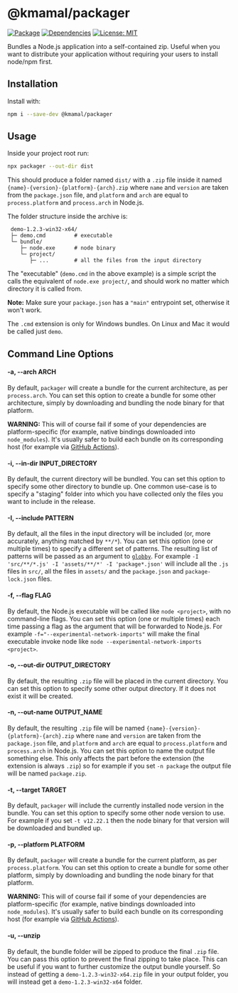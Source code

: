 # @kmamal/packager

[![Package](https://img.shields.io/npm/v/%2540kmamal%252Fpackager)](https://www.npmjs.com/package/@kmamal/packager)
[![Dependencies](https://img.shields.io/librariesio/release/npm/@kmamal/packager)](https://libraries.io/npm/@kmamal%2Fpackager)
[![License: MIT](https://img.shields.io/badge/License-MIT-yellow.svg)](https://opensource.org/licenses/MIT)

Bundles a Node.js application into a self-contained zip.
Useful when you want to distribute your application without requiring your users to install node/npm first.


## Installation

Install with:

```bash
npm i --save-dev @kmamal/packager
```


## Usage

Inside your project root run:

```bash
npx packager --out-dir dist
```

This should produce a folder named `dist/` with a `.zip` file inside it named `{name}-{version}-{platform}-{arch}.zip` where `name` and `version` are taken from the `package.json` file, and `platform` and `arch` are equal to `process.platform` and `process.arch` in Node.js.

The folder structure inside the archive is:

```
 demo-1.2.3-win32-x64/
 ├─ demo.cmd         # executable
 └─ bundle/
    ├─ node.exe      # node binary
    └─ project/
       ├─ ...        # all the files from the input directory
```

The "executable" (`demo.cmd` in the above example) is a simple script the calls the equivalent of `node.exe project/`, and should work no matter which directory it is called from.

**Note:** Make sure your `package.json` has a `"main"` entrypoint set, otherwise it won't work.

The `.cmd` extension is only for Windows bundles. On Linux and Mac it would be called just `demo`.


## Command Line Options

#### -a, --arch ARCH

By default, `packager` will create a bundle for the current architecture, as per `process.arch`.
You can set this option to create a bundle for some other architecture, simply by downloading and bundling the node binary for that platform.

**WARNING:** This will of course fail if some of your dependencies are platform-specific (for example, native bindings downloaded into `node_modules`).
It's usually safer to build each bundle on its corresponding host (for example via [GitHub Actions](https://docs.github.com/en/actions/reference/workflow-syntax-for-github-actions#example-running-with-more-than-one-operating-system)).

#### -i, --in-dir INPUT_DIRECTORY

By default, the current directory will be bundled.
You can set this option to specify some other directory to bundle up.
One common use-case is to specify a "staging" folder into which you have collected only the files you want to include in the release.

#### -I, --include PATTERN

By default, all the files in the input directory will be included (or, more accurately, anything matched by `**/*`).
You can set this option (one or multiple times) to specify a different set of patterns.
The resulting list of patterns will be passed as an argument to [`globby`](https://www.npmjs.com/package/globby).
For example `-I 'src/**/*.js' -I 'assets/**/*' -I 'package*.json'` will include all the `.js` files in `src/`, all the files in `assets/` and the `package.json` and `package-lock.json` files.

#### -f, --flag FLAG

By default, the Node.js executable will be called like `node <project>`, with no command-line flags.
You can set this option (one or multiple times) each time passing a flag as the argument that will be forwarded to Node.js.
For example `-f="--experimental-network-imports"` will make the final executable invoke node like `node --experimental-network-imports <project>`.

#### -o, --out-dir OUTPUT_DIRECTORY

By default, the resulting `.zip` file will be placed in the current directory. You can set this option to specify some other output directory. If it does not exist it will be created.

#### -n, --out-name OUTPUT_NAME

By default, the resulting `.zip` file will be named `{name}-{version}-{platform}-{arch}.zip` where `name` and `version` are taken from the `package.json` file, and `platform` and `arch` are equal to `process.platform` and `process.arch` in Node.js. You can set this option to name the output file something else. This only affects the part before the extension (the extension is always `.zip`) so for example if you set `-n package` the output file will be named `package.zip`.

#### -t, --target TARGET

By default, `packager` will include the currently installed node version in the bundle. You can set this option to specify some other node version to use. For example if you set `-t v12.22.1` then the node binary for that version will be downloaded and bundled up.

#### -p, --platform PLATFORM

By default, `packager` will create a bundle for the current platform, as per `process.platform`.
You can set this option to create a bundle for some other platform, simply by downloading and bundling the node binary for that platform.

**WARNING:** This will of course fail if some of your dependencies are platform-specific (for example, native bindings downloaded into `node_modules`).
It's usually safer to build each bundle on its corresponding host (for example via [GitHub Actions](https://docs.github.com/en/actions/reference/workflow-syntax-for-github-actions#example-running-with-more-than-one-operating-system)).

#### -u, --unzip

By default, the bundle folder will be zipped to produce the final `.zip` file.
You can pass this option to prevent the final zipping to take place.
This can be useful if you want to further customize the output bundle yourself.
So instead of getting a `demo-1.2.3-win32-x64.zip` file in your output folder, you will instead get a `demo-1.2.3-win32-x64` folder.
